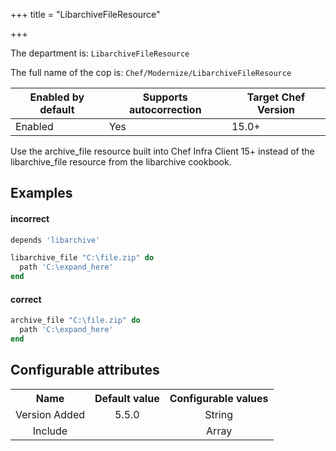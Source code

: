 +++
title = "LibarchiveFileResource"

+++

<!-- This content is automatically generated. See https://github.com/chef/chef-web-docs/blob/main/generated/README.md -->

The department is: `LibarchiveFileResource`

The full name of the cop is: `Chef/Modernize/LibarchiveFileResource`

| Enabled by default | Supports autocorrection | Target Chef Version |
| --- | --- | --- |
| Enabled | Yes | 15.0+ |

Use the archive_file resource built into Chef Infra Client 15+ instead of the libarchive_file resource from the libarchive cookbook.

## Examples


#### incorrect

```ruby
depends 'libarchive'

libarchive_file "C:\file.zip" do
  path 'C:\expand_here'
end
```

#### correct

```ruby
archive_file "C:\file.zip" do
  path 'C:\expand_here'
end
```

## Configurable attributes

<table>
<tbody><tr>
<th>Name</th>
<th>Default value</th>
<th>Configurable values</th>
</tr>
<tr>
<td style="text-align:center">Version Added</td>
<td style="text-align:center">5.5.0</td>
<td style="text-align:center">String</td>
</tr>
<tr><td style="text-align:center">Include</td>
<td style="text-align:center"><ul>
</ul>
</td>
<td style="text-align:center">Array</td>
</tr></tbody></table>
